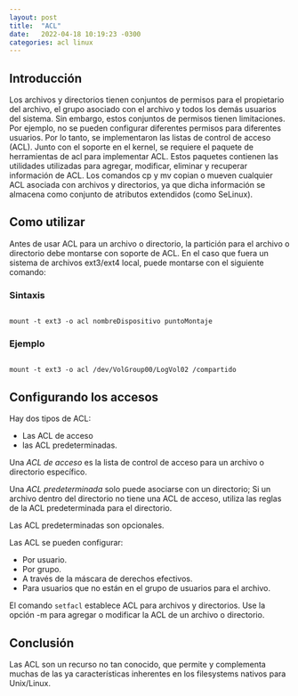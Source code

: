 ```yaml
---
layout: post
title:  "ACL"
date:   2022-04-18 10:19:23 -0300
categories: acl linux
---
```


## Introducción

 Los archivos y directorios tienen conjuntos de permisos para el propietario del archivo, el grupo asociado con el archivo y todos los demás usuarios del sistema.
Sin embargo, estos conjuntos de permisos tienen limitaciones. Por ejemplo, no se pueden configurar diferentes permisos para diferentes usuarios. Por lo tanto, se implementaron las listas de control de acceso (ACL).
Junto con el soporte en el kernel, se requiere el paquete de herramientas de acl para implementar ACL. Estos paquetes contienen las utilidades utilizadas para agregar, modificar, eliminar y recuperar información de ACL.
Los comandos cp y mv copian o mueven cualquier ACL asociada con archivos y directorios, ya que dicha información se almacena como conjunto de atributos extendidos (como SeLinux).

## Como utilizar

Antes de usar ACL para un archivo o directorio, la partición para el archivo o directorio debe montarse con soporte de ACL. En el caso que fuera un sistema de archivos ext3/ext4 local, puede montarse con el siguiente comando:

### Sintaxis

```shell

mount -t ext3 -o acl nombreDispositivo puntoMontaje
```

### Ejemplo

```shell

mount -t ext3 -o acl /dev/VolGroup00/LogVol02 /compartido
```

## Configurando los accesos

Hay dos tipos de ACL:

* Las ACL de acceso
* las ACL predeterminadas.

Una *ACL de acceso* es la lista de control de acceso para un archivo o directorio específico.

Una *ACL predeterminada* solo puede asociarse con un directorio; Si un archivo dentro del directorio no tiene una ACL de acceso, utiliza las reglas de la ACL predeterminada para el directorio.

Las ACL predeterminadas son opcionales.

Las ACL se pueden configurar:

* Por usuario.
* Por grupo.
* A través de la máscara de derechos efectivos.
* Para usuarios que no están en el grupo de usuarios para el archivo.

El comando ```setfacl``` establece ACL para archivos y directorios. Use la opción -m para agregar o modificar la ACL de un archivo o directorio.

## Conclusión

Las ACL son un recurso no tan conocido, que permite y complementa muchas de las ya características inherentes en los filesystems nativos para Unix/Linux.
